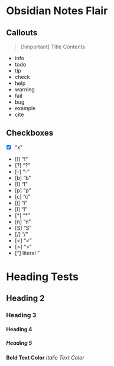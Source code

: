 # Obsidian Notes Flair
## Callouts
> [!important] Title
> Contents

- info
- todo
- tip
- check
- help
- warning
- fail
- bug
- example
- cite
## Checkboxes
- [x] “x”
- [!] “!”
- [?] “?”
- [-] “-”
- [b] “b”
- [I] “I”
- [p] “p”
- [c] “c”
- [i] “i”
- [l] “l”
- [*] “\*”
- [n] “n”
- [S] “S”
- [/] “/”
- [<] “<”
- [>] “>”
- [“] literal “

# Heading Tests
## Heading 2
### Heading 3
#### Heading 4
##### Heading 5
**Bold Text Color**
*Italic Text Color*
